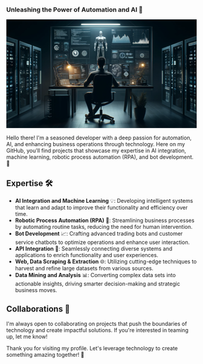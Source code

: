 ### Unleashing the Power of Automation and AI 🚀

![Profile Preview](https://github.com/DevRex-0201/DevRex-0201/blob/main/main.webp)

Hello there! I'm a seasoned developer with a deep passion for automation, AI, and enhancing business operations through technology. Here on my GitHub, you'll find projects that showcase my expertise in AI integration, machine learning, robotic process automation (RPA), and bot development. 🤖

## Expertise 🛠️

- **AI Integration and Machine Learning** 💡: Developing intelligent systems that learn and adapt to improve their functionality and efficiency over time.
- **Robotic Process Automation (RPA)** 🤖: Streamlining business processes by automating routine tasks, reducing the need for human intervention.
- **Bot Development** 📈: Crafting advanced trading bots and customer service chatbots to optimize operations and enhance user interaction.
- **API Integration** 🔗: Seamlessly connecting diverse systems and applications to enrich functionality and user experiences.
- **Web, Data Scraping & Extraction** 🌐: Utilizing cutting-edge techniques to harvest and refine large datasets from various sources.
- **Data Mining and Analysis** 📊: Converting complex data sets into actionable insights, driving smarter decision-making and strategic business moves.

## Collaborations 🤝

I'm always open to collaborating on projects that push the boundaries of technology and create impactful solutions. If you're interested in teaming up, let me know!

Thank you for visiting my profile. Let's leverage technology to create something amazing together! 💪

